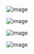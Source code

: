 
![image](https://github.com/twoutlook/my-machine-learning/assets/16488072/439af1d5-6163-4834-beae-3ffd9838a4cd)


![image](https://github.com/twoutlook/my-machine-learning/assets/16488072/d1ccbc9b-cb6c-4ba5-9ec8-a3ec69558e8d)



![image](https://github.com/twoutlook/my-machine-learning/assets/16488072/49b23d7c-e3bc-447e-a33b-3aa2af08f820)


![image](https://github.com/twoutlook/my-machine-learning/assets/16488072/a577e898-d0a1-49f1-bcde-ad0fa14313aa)
